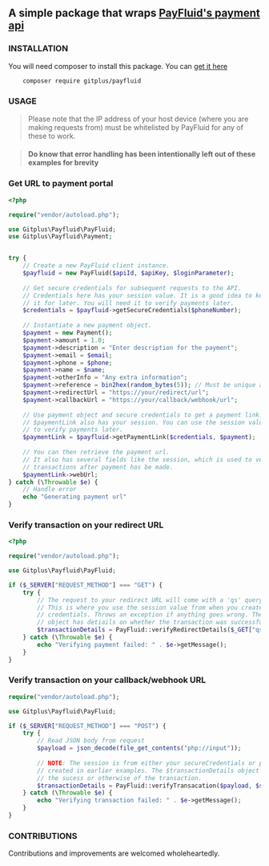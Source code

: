 ## A simple package that wraps [PayFluid's payment api](https://documenter.getpostman.com/view/1587357/SWDzdLcg#3b4e3a30-4714-4d21-a53a-1ca938618ede)

### INSTALLATION
You will need composer to install this package. You can [get it here](https://getcomposer.org/)
```bash
    composer require gitplus/payfluid
```


### USAGE
> Please note that the IP address of your host device (where you are making requests from) must be whitelisted by PayFluid
> for any of these to work.   

> #### Do know that error handling has been intentionally left out of these examples for brevity
### Get URL to payment portal
```php
<?php

require("vendor/autoload.php");

use Gitplus\Payfluid\PayFluid;
use Gitplus\Payfluid\Payment;


try {
    // Create a new PayFluid client instance.
    $payfluid = new PayFluid($apiId, $apiKey, $loginParameter);
    
    // Get secure credentials for subsequent requests to the API.
    // Credentials here has your session value. It is a good idea to keep
    // it for later. You will need it to verify payments later.
    $credentials = $payfluid->getSecureCredentials($phoneNumber);
    
    // Instantiate a new payment object.
    $payment = new Payment();
    $payment->amount = 1.0;
    $payment->description = "Enter description for the payment";
    $payment->email = $email;
    $payment->phone = $phone;
    $payment->name = $name;
    $payment->otherInfo = "Any extra information";
    $payment->reference = bin2hex(random_bytes(5)); // Must be unique and not more than 10 characters.
    $payment->redirectUrl = "https://your/redirect/url";
    $payment->callbackUrl = "https://your/callback/webhook/url";
    
    // Use payment object and secure credentials to get a payment link.
    // $paymentLink also has your session. You can use the session value
    // to verify payments later.
    $paymentLink = $payfluid->getPaymentLink($credentials, $payment);
    
    // You can then retrieve the payment url.
    // It also has several fields like the session, which is used to verify
    // transactions after payment has be made.
    $paymentLink->webUrl;
} catch (\Throwable $e) {
    // Handle error
    echo "Generating payment url"
}

```

### Verify transaction on your redirect URL
```php
<?php

require("vendor/autoload.php");

use Gitplus\Payfluid\PayFluid;

if ($_SERVER["REQUEST_METHOD"] === "GET") {
    try {
        // The request to your redirect URL will come with a 'qs' query parameter.
        // This is where you use the session value from when you created your secure
        // credentials. Throws an exception if anything goes wrong. The $transactionDetails
        // object has detiails on whether the transaction was successful or not.
        $transactionDetails = PayFluid::verifyRedirectDetails($_GET["qs"], $session);
    } catch (\Throwable $e) {
        echo "Verifying payment failed: " . $e->getMessage();
    }   
}
```

### Verify transaction on your callback/webhook URL
```php
require("vendor/autoload.php");

use Gitplus\Payfluid\PayFluid;

if ($_SERVER["REQUEST_METHOD"] === "POST") {
    try {
        // Read JSON body from request
        $payload = json_decode(file_get_contents("php://input"));
    
        // NOTE: The session is from either your secureCredentials or paymentLink object
        // created in earlier examples. The $transactionDetails object has details on 
        // the sucess or otherwise of the transaction.
        $transactionDetails = PayFluid::verifyTransacation($payload, $session);
    } catch (\Throwable $e) {
        echo "Verifying transaction failed: " . $e->getMessage();
    }
}
```

### CONTRIBUTIONS
Contributions and improvements are welcomed wholeheartedly.